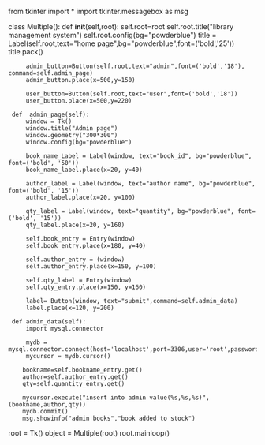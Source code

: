 from tkinter import *
import tkinter.messagebox as msg


class Multiple():
     def __init__(self,root):
         self.root=root
         self.root.title("library management system")
         self.root.config(bg="powderblue")
         title = Label(self.root,text="home page",bg="powderblue",font=('bold','25'))
         title.pack()

         admin_button=Button(self.root,text="admin",font=('bold','18'), command=self.admin_page)
         admin_button.place(x=500,y=150)

         user_button=Button(self.root,text="user",font=('bold','18'))
         user_button.place(x=500,y=220)

     def  admin_page(self):
         window = Tk()
         window.title("Admin page")
         window.geometry("300*300")
         window.config(bg="powderblue")

         book_name_Label = Label(window, text="book_id", bg="powderblue", font=('bold', '50'))
         book_name_label.place(x=20, y=40)

         author_label = Label(window, text="author name", bg="powderblue", font=('bold', '15'))
         author_label.place(x=20, y=100)

         qty_label = Label(window, text="quantity", bg="powderblue", font=('bold', '15'))
         qty_label.place(x=20, y=160)

         self.book_entry = Entry(window)
         self.book_entry.place(x=180, y=40)

         self.author_entry = (window)
         self.author_entry.place(x=150, y=100)

         self.qty_label = Entry(window)
         self.qty_entry.place(x=150, y=160)

         label= Button(window, text="submit",command=self.admin_data)
         label.place(x=120, y=200)

     def admin_data(self):
         import mysql.connector

         mydb = mysql.connector.connect(host='localhost',port=3306,user='root',password='Smruti@11',databases='library_management')
         mycursor = mydb.cursor()

        bookname=self.bookname_entry.get()
        author=self.author_entry.get()
        qty=self.quantity_entry.get()

        mycursor.execute("insert into admin value(%s,%s,%s)",(bookname,author,qty))
        mydb.commit()
        msg.showinfo("admin books","book added to stock")
root = Tk()
object = Multiple(root)
root.mainloop()

